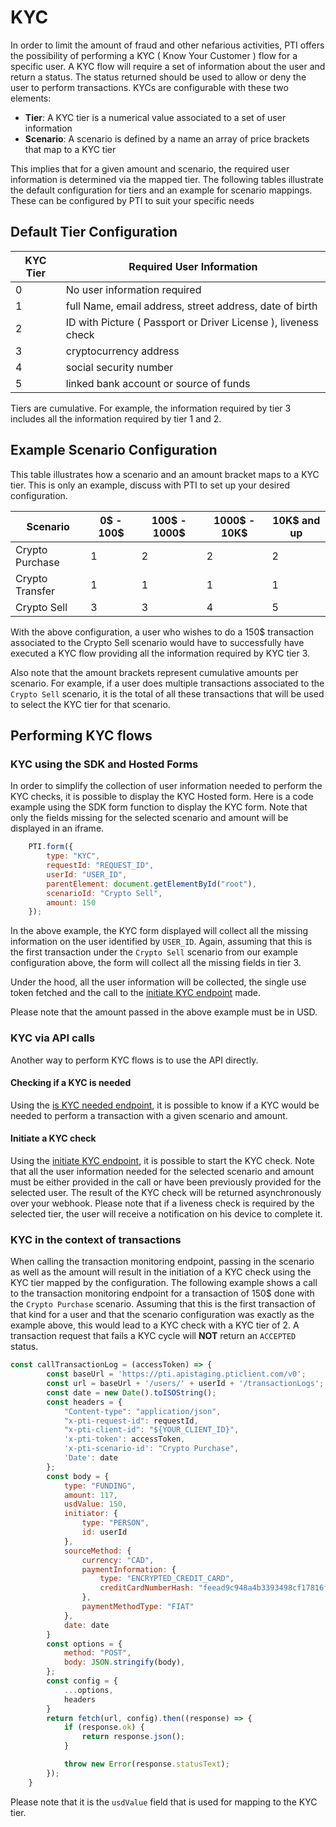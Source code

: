 # KYC

In order to limit the amount of fraud and other nefarious activities, PTI offers the possibility of performing a KYC ( Know Your Customer ) flow for a specific user.
A KYC flow will require a set of information about the user and return a status. The status returned should be used to allow or deny the user to perform transactions.
KYCs are configurable with these two elements:

* **Tier**: A KYC tier is a numerical value associated to a set of user information
* **Scenario**: A scenario is defined by a name an array of price brackets that map to a KYC tier

This implies that for a given amount and scenario, the required user information is determined via the mapped tier. The following tables illustrate the default configuration 
for tiers and an example for scenario mappings.
These can be configured by PTI to suit your specific needs

## Default Tier Configuration

| KYC Tier | Required User Information                                      |
|----------|----------------------------------------------------------------|
| 0        | No user information required                                   |  
| 1        | full Name, email address, street address, date of birth        |  
| 2        | ID with Picture ( Passport or Driver License ), liveness check |
| 3        | cryptocurrency address                                         |
| 4        | social security number                                         |
| 5        | linked bank account or source of funds                         |

Tiers are cumulative. For example, the information required by tier 3 includes all the information required by tier 1 and 2.

## Example Scenario Configuration

This table illustrates how a scenario and an amount bracket maps to a KYC tier.
This is only an example, discuss with PTI to set up your desired configuration. 

| Scenario        | 0$ - 100$                              | 100$ - 1000$ | 1000$ - 10K$ | 10K$ and up |
|-----------------|----------------------------------------|--------------|--------------|-------------|
| Crypto Purchase | 1                                      | 2            | 2            | 2           |  
| Crypto Transfer | 1                                      | 1            | 1            | 1           |
| Crypto Sell     | 3                                      | 3            | 4            | 5           |

With the above configuration, a user who wishes to do a 150$ transaction associated to the Crypto Sell scenario 
would have to successfully have executed a KYC flow providing all the information required by KYC tier 3.

Also note that the amount brackets represent cumulative amounts per scenario. For example, if a user does multiple transactions
associated to the `Crypto Sell` scenario, it is the total of all these transactions that will be used to select the KYC tier for that scenario.


## Performing KYC flows

### KYC using the SDK and Hosted Forms

In order to simplify the collection of user information needed to perform the KYC checks, it is possible to display the KYC Hosted form. Here is a code
example using the SDK form function to display the KYC form. Note that only the fields missing for the selected scenario and amount will be displayed in an iframe.

```js
    PTI.form({
        type: "KYC",
        requestId: "REQUEST_ID",
        userId: "USER_ID",
        parentElement: document.getElementById("root"),
        scenarioId: "Crypto Sell",
        amount: 150
    });
```

In the above example, the KYC form displayed will collect all the missing information on the user identified by `USER_ID`. Again, assuming that this
is the first transaction under the `Crypto Sell` scenario from our example configuration above, the form will collect all the missing fields in tier 3.

Under the hood, all the user information will be collected, the single use token fetched and the call to the [initiate KYC endpoint](https://provenancetech.github.io/pti-docs/api/v0/#/default/post_users__userId__kyc) made.

Please note that the amount passed in the above example must be in USD.

### KYC via API calls

Another way to perform KYC flows is to use the API directly.

#### Checking if a KYC is needed

Using the [is KYC needed endpoint](https://provenancetech.github.io/pti-docs/api/v0/#/default/get_users__userId__kyc_needed),
it is possible to know if a KYC would be needed to perform a transaction with a given scenario and amount.

#### Initiate a KYC check

Using the [initiate KYC endpoint](https://provenancetech.github.io/pti-docs/api/v0/#/default/post_users__userId__kyc), it is possible to start the KYC check.
Note that all the user information needed for the selected scenario and amount must be either provided in the call or have been previously provided for the
selected user. The result of the KYC check will be returned asynchronously over your webhook. Please note that if a liveness check is required by the selected
tier, the user will receive a notification on his device to complete it.

### KYC in the context of transactions

When calling the transaction monitoring endpoint, passing in the scenario as well as the amount will result in the initiation of a KYC check using the
KYC tier mapped by the configuration. The following example shows a call to the transaction monitoring endpoint for a transaction of 150$ done with
the `Crypto Purchase` scenario. Assuming that this is the first transaction of that kind for a user and that the scenario configuration was exactly as the example above, 
this would lead to a KYC check with a KYC tier of 2. A transaction request that fails a KYC cycle will **NOT** return an `ACCEPTED` status.

```js
const callTransactionLog = (accessToken) => {
        const baseUrl = 'https://pti.apistaging.pticlient.com/v0';
        const url = baseUrl + '/users/' + userId + '/transactionLogs';
        const date = new Date().toISOString();
        const headers = {
            "Content-type": "application/json",
            "x-pti-request-id": requestId,
            "x-pti-client-id": "${YOUR_CLIENT_ID}",
            'x-pti-token': accessToken,
            'x-pti-scenario-id': "Crypto Purchase",
            'Date': date
        };
        const body = {
            type: "FUNDING",
            amount: 117,
            usdValue: 150,
            initiator: {
                type: "PERSON",
                id: userId
            },
            sourceMethod: {
                currency: "CAD",
                paymentInformation: {
                    type: "ENCRYPTED_CREDIT_CARD",
                    creditCardNumberHash: "feead9c948a4b3393498cf17816fb289c2d4d80d4ffb5b11a7171c5f6c48f573"
                },
                paymentMethodType: "FIAT"
            },
            date: date
        }
        const options = {
            method: "POST",
            body: JSON.stringify(body),
        };
        const config = {
            ...options,
            headers
        }
        return fetch(url, config).then((response) => {
            if (response.ok) {
                return response.json();
            }

            throw new Error(response.statusText);
        });
    }
```

Please note that it is the `usdValue` field that is used for mapping to the KYC tier.
